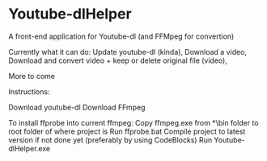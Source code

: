 # Youtube-dlHelper
A front-end application for Youtube-dl (and FFMpeg for convertion)

Currently what it can do:
 Update youtube-dl (kinda),
 Download a video,
 Download and convert video + keep or delete original file (video),

 More to come


Instructions:

Download youtube-dl
Download FFmpeg

To install ffprobe into current ffmpeg:
Copy ffmpeg.exe from *\bin folder to root folder of where project is
Run ffprobe.bat
Compile project to latest version if not done yet (preferably by using CodeBlocks)
Run Youtube-dlHelper.exe